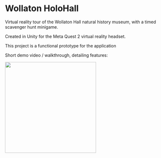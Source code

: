 # Wollaton HoloHall
Virtual reality tour of the Wollaton Hall natural history museum, with a timed scavenger hunt minigame. 

Created in Unity for the Meta Quest 2 virtual reality headset.

This project is a functional prototype for the application

Short demo video / walkthrough, detailing features:

[<img src="https://img.youtube.com/vi/B9qGTHu-a5U/hqdefault.jpg" width="300"
/>](https://www.youtube.com/embed/B9qGTHu-a5U)

